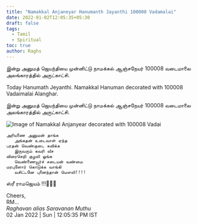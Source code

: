 ```yaml
---
title: "Namakkal Anjaneyar Hanumanth Jayanthi 100008 Vadamalai"
date: 2022-01-02T12:05:35+05:30
draft: false
tags:
  - Tamil
  - Spiritual
toc: true
author: Raghs
---
```


இன்று அனுமத் ஜெயந்தியை முன்னிட்டு நாமக்கல் ஆஞ்சநேயர் 100008 வடைமாலை அலங்காரத்தில் அருட்காட்சி.

<!--more-->

Today Hanumath Jeyanthi. Namakkal Hanuman decorated with 100008 Vadaimalai Alanghar. 

இன்று அனுமத் ஜெயந்தியை முன்னிட்டு நாமக்கல் ஆஞ்சநேயர் 100008 வடைமாலை அலங்காரத்தில் அருட்காட்சி.

<img src="https://raghsonline.com/spiritual/NamakkalAnjaneyar_HanumanthJayanthi_100008VadaMalai.jpg" alt="Image of Namakkal Anjanyear decorated with 100008 Vadai"/>

```
அரியணை அனுமன் தாங்க 
   அங்கதன் உடைவாள் ஏந்த 
பரதன் வெண்குடை கவிக்க 
   இருவரும் கவரி வீச 
விரைசெறி குழலி ஓங்க  
   வெண்ணையூர்ச் சடையன் வண்மை 
மரபுளோர் கொடுக்க வாங்கி 
   வசிட்டனே புனைந்தான் மௌலி!!!! 
```

ஸ்ரீ ராமஜெயம் !!!🙏🙏🙏

Cheers,\
RM...\
_Raghavan alias Saravanan Muthu_\
02 Jan 2022 | Sun | 12:05:35 PM IST
